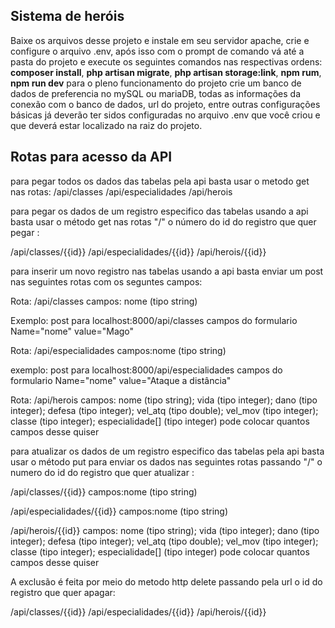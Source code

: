 ## Sistema de heróis 

Baixe os arquivos desse projeto e instale em seu servidor apache, crie e configure o arquivo .env, após isso com o prompt de comando vá até a pasta do projeto e execute os seguintes comandos nas respectivas ordens: **composer install**, **php artisan migrate**, **php artisan storage:link**, **npm rum**, **npm run dev** para o pleno funcionamento do projeto crie um banco de dados de preferencia no mySQL ou mariaDB, todas as informações da conexão com o banco de dados, url do projeto, entre outras configurações básicas já deverão ter sidos configuradas no arquivo .env que você criou e que deverá estar localizado na raiz do projeto.

## Rotas para acesso da API

para pegar todos os dados das tabelas pela api basta usar o metodo get nas rotas:
/api/classes
/api/especialidades
/api/herois

para pegar os dados de um registro especifico das tabelas usando a api 
basta usar o método get nas rotas "/" o número do id do registro que quer pegar :

/api/classes/{{id}}
/api/especialidades/{{id}}
/api/herois/{{id}}

para inserir um novo registro nas tabelas usando a api 
basta enviar um post nas seguintes rotas com os seguntes campos:

Rota: /api/classes
campos: nome (tipo string)

Exemplo:
post para localhost:8000/api/classes campos do formulario Name="nome" value="Mago"

Rota: /api/especialidades
campos:nome (tipo string)

exemplo:
post para localhost:8000/api/especialidades campos do formulario Name="nome" value="Ataque a distância"

Rota: /api/herois
campos:
nome (tipo string);
vida (tipo integer);
dano (tipo integer);
defesa (tipo integer);
vel_atq (tipo double);
vel_mov (tipo integer);
classe (tipo integer);
especialidade[] (tipo integer) pode colocar quantos campos desse quiser

para atualizar os dados de um registro especifico das tabelas pela api 
basta usar o método put para enviar os dados nas seguintes rotas passando "/" o numero do id do registro que quer atualizar :

/api/classes/{{id}}
campos:nome (tipo string)

/api/especialidades/{{id}}
campos:nome (tipo string)

/api/herois/{{id}}
campos:
nome (tipo string);
vida (tipo integer);
dano (tipo integer);
defesa (tipo integer);
vel_atq (tipo double);
vel_mov (tipo integer);
classe (tipo integer);
especialidade[] (tipo integer) pode colocar quantos campos desse quiser

A exclusão é feita por meio do metodo http delete passando pela url o id do registro que quer apagar:

/api/classes/{{id}}
/api/especialidades/{{id}}
/api/herois/{{id}}